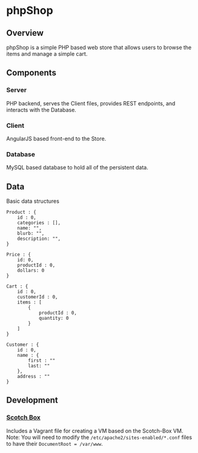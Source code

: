 phpShop
=======

## Overview

phpShop is a simple PHP based web store that allows users to browse the items and manage a simple cart.

## Components
### Server
PHP backend, serves the Client files, provides REST endpoints, and interacts with the Database.
### Client
AngularJS based front-end to the Store.
### Database
MySQL based database to hold all of the persistent data.

## Data
Basic data structures

    Product : {
        id : 0,
        categories : [],
        name: "",
		blurb: "",
        description: "",
    }

    Price : {
        id: 0,
        productId : 0,
        dollars: 0
    }

    Cart : {
        id : 0,
        customerId : 0,
        items : [
            { 
                productId : 0,
                quantity: 0
            }
        ]
    }
    
    Customer : {
        id : 0,
        name : {
            first : ""
            last: ""
        },
        address : ""
    }
          
    

## Development
### [Scotch Box](http://box.scotch.io)
Includes a Vagrant file for creating a VM based on the Scotch-Box VM.
Note: You will need to modify the ```/etc/apache2/sites-enabled/*.conf``` files to have their ```DocumentRoot = /var/www```.
    
    